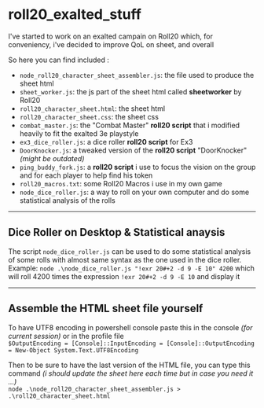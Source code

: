 # roll20_exalted_stuff

I've started to work on an exalted campain on Roll20 which, for conveniency, i've decided to improve QoL on sheet, and overall

So here you can find included :
- `node_roll20_character_sheet_assembler.js`: the file used to produce the sheet html
- `sheet_worker.js`: the js part of the sheet html called **sheetworker** by Roll20
- `roll20_character_sheet.html`: the sheet html
- `roll20_character_sheet.css`: the sheet css
- `combat_master.js`: the "Combat Master" **roll20 script** that i modified heavily to fit the exalted 3e playstyle
- `ex3_dice_roller.js`: a dice roller **roll20 script** for Ex3
- `DoorKnocker.js`: a tweaked version of the **roll20 script** "DoorKnocker" *(might be outdated)*
- `ping_buddy_fork.js`: a **roll20 script** i use to focus the vision on the group and for each player to help find his token
- `roll20_macros.txt`: some Roll20 Macros i use in my own game
- `node_dice_roller.js`: a way to roll on your own computer and do some statistical analysis of the rolls

---
## Dice Roller on Desktop & Statistical anaysis

The script `node_dice_roller.js` can be used to do some statistical analysis of some rolls with almost same syntax as the one used in the dice roller.\
Example: `node .\node_dice_roller.js "!exr 20#+2 -d 9 -E 10" 4200` which will roll 4200 times the expression `!exr 20#+2 -d 9 -E 10` and display it

---
## Assemble the HTML sheet file yourself

To have UTF8 encoding in powershell console paste this in the console *(for current session)* or in the profile file\
`$OutputEncoding = [Console]::InputEncoding = [Console]::OutputEncoding = New-Object System.Text.UTF8Encoding`

Then to be sure to have the last version of the HTML file, you can type this command *(i should update the sheet here each time but in case you need it ...)*\
`node .\node_roll20_character_sheet_assembler.js > .\roll20_character_sheet.html`